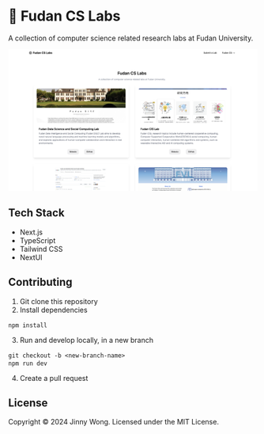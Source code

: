 # 🔗 Fudan CS Labs
A collection of computer science related research labs at Fudan University. 

![](/public/snapshot.png)

## Tech Stack
- Next.js
- TypeScript
- Tailwind CSS
- NextUI

## Contributing
1. Git clone this repository
2. Install dependencies 
``` 
npm install 
```
3. Run and develop locally, in a new branch
``` 
git checkout -b <new-branch-name>
npm run dev
```
4. Create a pull request 


## License
Copyright © 2024 Jinny Wong. Licensed under the MIT License. 